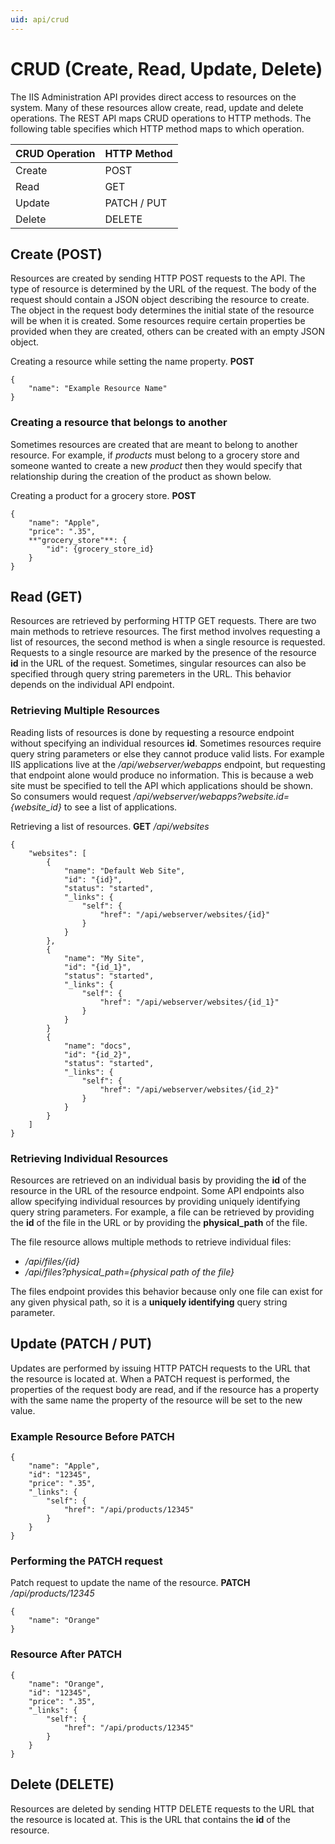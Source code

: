 ```yaml
---
uid: api/crud
---
```


# CRUD (Create, Read, Update, Delete)

The IIS Administration API provides direct access to resources on the system. Many of these resources allow create, read, update and delete operations. The REST API maps CRUD operations to HTTP methods. The following table specifies which HTTP method maps to which operation. 


| CRUD Operation | HTTP Method |
|--------|---------------------|
| Create | POST                |
| Read   | GET                 |
| Update | PATCH / PUT         |
| Delete | DELETE              |

## Create (POST)

Resources are created by sending HTTP POST requests to the API. The type of resource is determined by the URL of the request. The body of the request should contain a JSON object describing the resource to create. The object in the request body determines the initial state of the resource will be when it is created. Some resources require certain properties be provided when they are created, others can be created with an empty JSON object.

Creating a resource while setting the name property. **POST**
```
{
    "name": "Example Resource Name"
}
```

### Creating a resource that belongs to another

Sometimes resources are created that are meant to belong to another resource. For example, if _products_ must belong to a grocery store and someone wanted to create a new _product_ then they would specify that relationship during the creation of the product as shown below.

Creating a product for a grocery store. **POST**
```
{
    "name": "Apple",
    "price": ".35",
    **"grocery_store"**: {
        "id": {grocery_store_id}
    }
}
```

## Read (GET)

Resources are retrieved by performing HTTP GET requests. There are two main methods to retrieve resources. The first method involves requesting a list of resources, the second method is when a single resource is requested. Requests to a single resource are marked by the presence of the resource **id** in the URL of the request. Sometimes, singular resources can also be specified through query string paremeters in the URL. This behavior depends on the individual API endpoint.

### Retrieving Multiple Resources

Reading lists of resources is done by requesting a resource endpoint without specifying an individual resources **id**. Sometimes resources require query string parameters or else they cannot produce valid lists. For example IIS applications live at the _/api/webserver/webapps_ endpoint, but requesting that endpoint alone would produce no information. This is because a web site must be specified to tell the API which applications should be shown. So consumers would request */api/webserver/webapps?website.id={website_id}* to see a list of applications.

Retrieving a list of resources. **GET** _/api/websites_
```
{
    "websites": [
        {
            "name": "Default Web Site",
            "id": "{id}",
            "status": "started",
            "_links": {
                "self": {
                    "href": "/api/webserver/websites/{id}"
                }
            }
        },
        {
            "name": "My Site",
            "id": "{id_1}",
            "status": "started",
            "_links": {
                "self": {
                    "href": "/api/webserver/websites/{id_1}"
                }
            }
        }
        {
            "name": "docs",
            "id": "{id_2}",
            "status": "started",
            "_links": {
                "self": {
                    "href": "/api/webserver/websites/{id_2}"
                }
            }
        }
    ]
}
```

### Retrieving Individual Resources

Resources are retrieved on an individual basis by providing the **id** of the resource in the URL of the resource endpoint. Some API endpoints also allow specifying individual resources by providing uniquely identifying query string parameters. For example, a file can be retrieved by providing the **id** of the file in the URL or by providing the **physical_path** of the file.

The file resource allows multiple methods to retrieve individual files:
* */api/files/{id}*
* */api/files?physical_path={physical path of the file}*

The files endpoint provides this behavior because only one file can exist for any given physical path, so it is a **uniquely identifying** query string parameter.

## Update (PATCH / PUT)

Updates are performed by issuing HTTP PATCH requests to the URL that the resource is located at. When a PATCH request is performed, the properties of the request body are read, and if the resource has a property with the same name the property of the resource will be set to the new value.

### Example Resource Before PATCH
```
{
    "name": "Apple",
    "id": "12345",
    "price": ".35",
    "_links": {
        "self": {
            "href": "/api/products/12345"
        }
    }
}
```

### Performing the PATCH request

Patch request to update the name of the resource. **PATCH** _/api/products/12345_
```
{
    "name": "Orange"
}
```

### Resource After PATCH
```
{
    "name": "Orange",
    "id": "12345",
    "price": ".35",
    "_links": {
        "self": {
            "href": "/api/products/12345"
        }
    }
}
```

## Delete (DELETE)

Resources are deleted by sending HTTP DELETE requests to the URL that the resource is located at. This is the URL that contains the **id** of the resource.